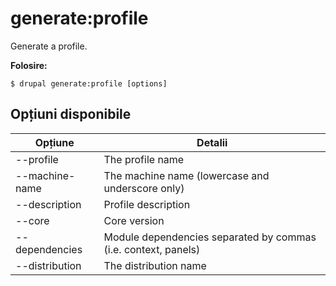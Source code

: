 # generate:profile
Generate a profile.

**Folosire:**
```
$ drupal generate:profile [options]
```

## Opțiuni disponibile
Opțiune | Detalii
-------|-------------
--profile | The profile name
--machine-name | The machine name (lowercase and underscore only)
--description | Profile description
--core | Core version
--dependencies | Module dependencies separated by commas (i.e. context, panels)
--distribution | The distribution name
